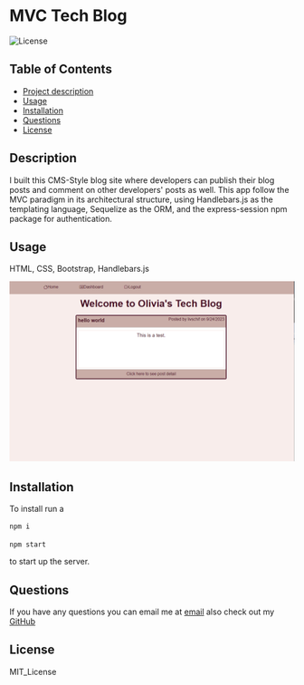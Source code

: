 # MVC Tech Blog

 ![License](https://img.shields.io/badge/license-MIT_License-blue)
  
  ## Table of Contents
  - [Project description](#description)
  - [Usage](#usage)
  - [Installation](#installation)
  - [Questions](#questions)
  - [License](#license)
    
  ## Description 
  I built this CMS-Style blog site where developers can publish their blog posts and comment on other developers' posts as well. This app follow the MVC paradigm in its architectural structure, using Handlebars.js as the templating language, Sequelize as the ORM, and the express-session npm package for authentication.

  ## Usage 
  HTML, CSS, Bootstrap,  Handlebars.js
  
  ![Screenshot](./assets/mvc-tech-blog.png)

  ## Installation 
  To install run a 
  
    npm i 
  
    npm start 
  
  to start up the server.

  ## Questions
  If you have any questions you can email me at [email](oliviaschif@gmail.com)
  also check out my [GitHub](https://github.com/livschif) 

  ## License
  MIT_License